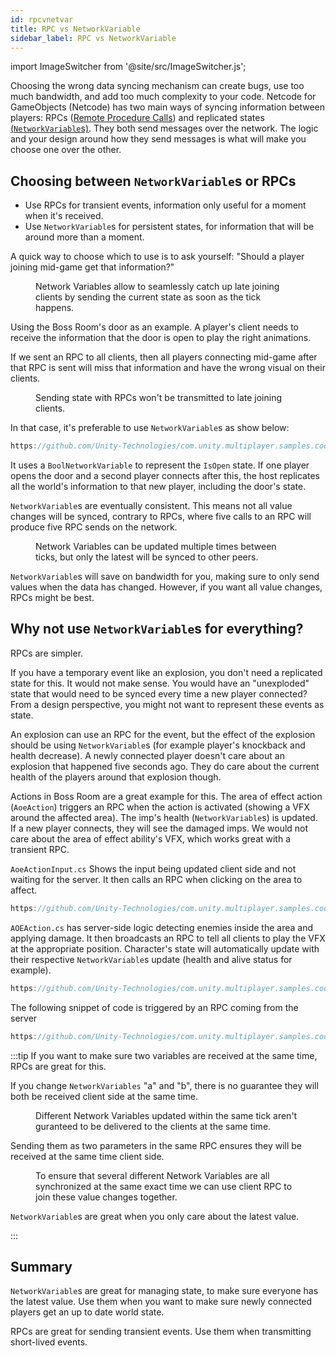 ```yaml
---
id: rpcvnetvar
title: RPC vs NetworkVariable
sidebar_label: RPC vs NetworkVariable
---
```

import ImageSwitcher from '@site/src/ImageSwitcher.js';

Choosing the wrong data syncing mechanism can create bugs, use too much bandwidth, and add too much complexity to your code.
Netcode for GameObjects (Netcode) has two main ways of syncing information between players: RPCs ([Remote Procedure Calls](../advanced-topics/messaging-system.md)) and replicated states [(`NetworkVariable`s)](../basics/networkvariable). They both send messages over the network. The logic and your design around how they send messages is what will make you choose one over the other.

## Choosing between `NetworkVariable`s or RPCs

- Use RPCs for transient events, information only useful for a  moment when it's received.
- Use `NetworkVariable`s for persistent states, for information that will be around more than a moment.

A quick way to choose which to use is to ask yourself: "Should a player joining mid-game get that information?"

<figure>
<ImageSwitcher
lightImageSrc="/sequence_diagrams/NetworkVariable/NetworkVariables_LateJoinClient.png?text=LightMode"
darkImageSrc="/sequence_diagrams/NetworkVariable/NetworkVariables_LateJoinClient_Dark.png?text=DarkMode"/>
<figcaption>Network Variables allow to seamlessly catch up late joining clients by sending the current state as soon as the tick happens.</figcaption>
</figure>

Using the Boss Room's door as an example. A player's client needs to receive the information that the door is open to play the right animations.

If we sent an RPC to all clients, then all players connecting mid-game after that RPC is sent will miss that information and have the wrong visual on their clients.

<figure>
<ImageSwitcher
lightImageSrc="/sequence_diagrams/NetworkVariableVSRPCs/RPCsLateJoin.png?text=LightMode"
darkImageSrc="/sequence_diagrams/NetworkVariableVSRPCs/RPCsLateJoin_Dark.png?text=DarkMode"/>
<figcaption>Sending state with RPCs won't be transmitted to late joining clients.</figcaption>
</figure>


In that case, it's preferable to use `NetworkVariable`s as show below:

```csharp reference
https://github.com/Unity-Technologies/com.unity.multiplayer.samples.coop/blob/v2.2.0/Assets/Scripts/Gameplay/GameplayObjects/SwitchedDoor.cs#L10-L26
```

It uses a `BoolNetworkVariable` to represent the `IsOpen` state. If one player opens the door and a second player connects after this, the host replicates all the world's information to that new player, including the door's state.

`NetworkVariable`s are eventually consistent. This means not all value changes will be synced, contrary to RPCs, where five calls to an RPC will produce five RPC sends on the network.

<figure>
<ImageSwitcher
lightImageSrc="/sequence_diagrams/NetworkVariable/NetworkVariables.png?text=LightMode"
darkImageSrc="/sequence_diagrams/NetworkVariable/NetworkVariables_Dark.png?text=DarkMode"/>
<figcaption>Network Variables can be updated multiple times between ticks, but only the latest will be synced to other peers.</figcaption>
</figure>

`NetworkVariable`s will save on bandwidth for you, making sure to only send values when the data has changed. However, if you want all value changes, RPCs might be best.

## Why not use `NetworkVariable`s for everything?

RPCs are simpler.

If you have a temporary event like an explosion, you don't need a replicated state for this. It would not make sense. You would have an "unexploded" state that would need to be synced every time a new player connected? From a design perspective, you might not want to represent these events as state.

An explosion can use an RPC for the event, but the effect of the explosion should be using `NetworkVariable`s (for example player's knockback and health decrease). A newly connected player doesn't care about an explosion that happened five seconds ago. They do care about the current health of the players around that explosion though.

Actions in Boss Room are a great example for this. The area of effect action (`AoeAction`) triggers an RPC when the action is activated (showing a VFX around the affected area). The imp's health (`NetworkVariable`s) is updated. If a new player connects, they will see the damaged imps. We would not care about the area of effect ability's VFX, which works great with a transient RPC.

`AoeActionInput.cs` Shows the input being updated client side and not waiting for the server. It then calls an RPC when clicking on the area to affect.

```csharp reference
https://github.com/Unity-Technologies/com.unity.multiplayer.samples.coop/blob/v2.2.0/Assets/Scripts/Gameplay/Action/Input/AoeActionInput.cs
```

`AOEAction.cs` has server-side logic detecting enemies inside the area and applying damage. It then broadcasts an RPC to tell all clients to play the VFX at the appropriate position. Character's state will automatically update with their respective `NetworkVariable`s update (health and alive status for example).


```csharp reference
https://github.com/Unity-Technologies/com.unity.multiplayer.samples.coop/blob/v2.2.0/Assets/Scripts/Gameplay/Action/ConcreteActions/AOEAction.cs#L8-L-40
```

The following snippet of code is triggered by an RPC coming from the server

```csharp reference
https://github.com/Unity-Technologies/com.unity.multiplayer.samples.coop/blob/v2.2.0/Assets/Scripts/Gameplay/Action/ConcreteActions/AOEAction.cs#L77-L82
```

:::tip
If you want to make sure two variables are received at the same time, RPCs are great for this.

If you change `NetworkVariables` "a" and "b", there is no guarantee they will both be received client side at the same time.

<figure>
<ImageSwitcher
lightImageSrc="/sequence_diagrams/NetworkVariable/NetVarDataUpdates.png?text=LightMode"
darkImageSrc="/sequence_diagrams/NetworkVariable/NetVarDataUpdates_Dark.png?text=DarkMode"/>
 <figcaption>Different Network Variables updated within the same tick aren't guranteed to be delivered to the clients at the same time. </figcaption>
</figure>

Sending them as two parameters in the same RPC ensures they will be received at the same time client side.

<figure>
<ImageSwitcher
lightImageSrc="/sequence_diagrams/NetworkVariableVSRPCs/ManagingNetVarData_RPCs.png?text=LightMode"
darkImageSrc="/sequence_diagrams/NetworkVariableVSRPCs/ManagingNetVarData_RPCs_Dark.png?text=DarkMode"/>
 <figcaption>To ensure that several different Network Variables are all synchronized at the same exact time we can use client RPC to join these value changes together.</figcaption>
</figure>

`NetworkVariable`s are great when you only care about the latest value.

:::


## Summary

`NetworkVariable`s are great for managing state, to make sure everyone has the latest value. Use them when you want to make sure newly connected players get an up to date world state.

RPCs are great for sending transient events. Use them when transmitting short-lived events.

